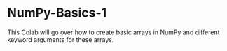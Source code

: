 # NumPy-Basics-1
This Colab will go over how to create basic arrays in NumPy and different keyword arguments for these arrays.
